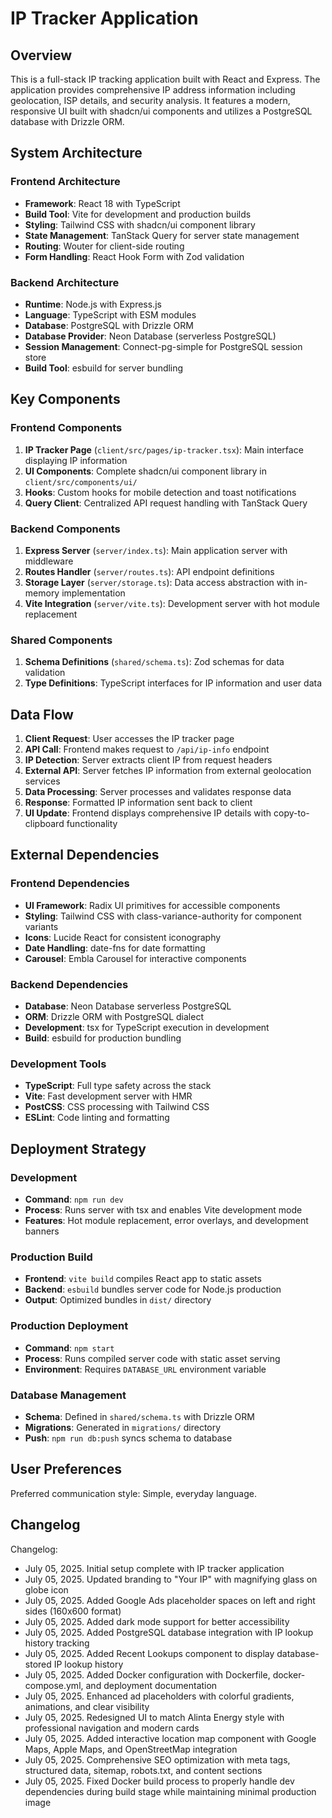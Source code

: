 # IP Tracker Application

## Overview

This is a full-stack IP tracking application built with React and Express. The application provides comprehensive IP address information including geolocation, ISP details, and security analysis. It features a modern, responsive UI built with shadcn/ui components and utilizes a PostgreSQL database with Drizzle ORM.

## System Architecture

### Frontend Architecture
- **Framework**: React 18 with TypeScript
- **Build Tool**: Vite for development and production builds
- **Styling**: Tailwind CSS with shadcn/ui component library
- **State Management**: TanStack Query for server state management
- **Routing**: Wouter for client-side routing
- **Form Handling**: React Hook Form with Zod validation

### Backend Architecture
- **Runtime**: Node.js with Express.js
- **Language**: TypeScript with ESM modules
- **Database**: PostgreSQL with Drizzle ORM
- **Database Provider**: Neon Database (serverless PostgreSQL)
- **Session Management**: Connect-pg-simple for PostgreSQL session store
- **Build Tool**: esbuild for server bundling

## Key Components

### Frontend Components
1. **IP Tracker Page** (`client/src/pages/ip-tracker.tsx`): Main interface displaying IP information
2. **UI Components**: Complete shadcn/ui component library in `client/src/components/ui/`
3. **Hooks**: Custom hooks for mobile detection and toast notifications
4. **Query Client**: Centralized API request handling with TanStack Query

### Backend Components
1. **Express Server** (`server/index.ts`): Main application server with middleware
2. **Routes Handler** (`server/routes.ts`): API endpoint definitions
3. **Storage Layer** (`server/storage.ts`): Data access abstraction with in-memory implementation
4. **Vite Integration** (`server/vite.ts`): Development server with hot module replacement

### Shared Components
1. **Schema Definitions** (`shared/schema.ts`): Zod schemas for data validation
2. **Type Definitions**: TypeScript interfaces for IP information and user data

## Data Flow

1. **Client Request**: User accesses the IP tracker page
2. **API Call**: Frontend makes request to `/api/ip-info` endpoint
3. **IP Detection**: Server extracts client IP from request headers
4. **External API**: Server fetches IP information from external geolocation services
5. **Data Processing**: Server processes and validates response data
6. **Response**: Formatted IP information sent back to client
7. **UI Update**: Frontend displays comprehensive IP details with copy-to-clipboard functionality

## External Dependencies

### Frontend Dependencies
- **UI Framework**: Radix UI primitives for accessible components
- **Styling**: Tailwind CSS with class-variance-authority for component variants
- **Icons**: Lucide React for consistent iconography
- **Date Handling**: date-fns for date formatting
- **Carousel**: Embla Carousel for interactive components

### Backend Dependencies
- **Database**: Neon Database serverless PostgreSQL
- **ORM**: Drizzle ORM with PostgreSQL dialect
- **Development**: tsx for TypeScript execution in development
- **Build**: esbuild for production bundling

### Development Tools
- **TypeScript**: Full type safety across the stack
- **Vite**: Fast development server with HMR
- **PostCSS**: CSS processing with Tailwind CSS
- **ESLint**: Code linting and formatting

## Deployment Strategy

### Development
- **Command**: `npm run dev`
- **Process**: Runs server with tsx and enables Vite development mode
- **Features**: Hot module replacement, error overlays, and development banners

### Production Build
- **Frontend**: `vite build` compiles React app to static assets
- **Backend**: `esbuild` bundles server code for Node.js production
- **Output**: Optimized bundles in `dist/` directory

### Production Deployment
- **Command**: `npm start`
- **Process**: Runs compiled server code with static asset serving
- **Environment**: Requires `DATABASE_URL` environment variable

### Database Management
- **Schema**: Defined in `shared/schema.ts` with Drizzle ORM
- **Migrations**: Generated in `migrations/` directory
- **Push**: `npm run db:push` syncs schema to database

## User Preferences

Preferred communication style: Simple, everyday language.

## Changelog

Changelog:
- July 05, 2025. Initial setup complete with IP tracker application
- July 05, 2025. Updated branding to "Your IP" with magnifying glass on globe icon
- July 05, 2025. Added Google Ads placeholder spaces on left and right sides (160x600 format)
- July 05, 2025. Added dark mode support for better accessibility
- July 05, 2025. Added PostgreSQL database integration with IP lookup history tracking
- July 05, 2025. Added Recent Lookups component to display database-stored IP lookup history
- July 05, 2025. Added Docker configuration with Dockerfile, docker-compose.yml, and deployment documentation
- July 05, 2025. Enhanced ad placeholders with colorful gradients, animations, and clear visibility
- July 05, 2025. Redesigned UI to match Alinta Energy style with professional navigation and modern cards
- July 05, 2025. Added interactive location map component with Google Maps, Apple Maps, and OpenStreetMap integration
- July 05, 2025. Comprehensive SEO optimization with meta tags, structured data, sitemap, robots.txt, and content sections
- July 05, 2025. Fixed Docker build process to properly handle dev dependencies during build stage while maintaining minimal production image